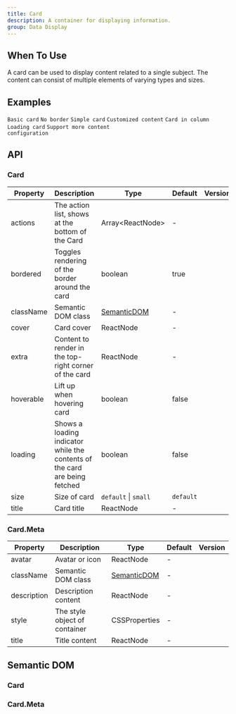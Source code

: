 ```yaml
---
title: Card
description: A container for displaying information.
group: Data Display
---
```


## When To Use

A card can be used to display content related to a single subject. The content can consist of multiple elements of varying types and sizes.

## Examples

<!-- prettier-ignore -->
<code src="./demo/basic.tsx">Basic card</code>
<code src="./demo/border-less.tsx" background="grey">No border</code>
<code src="./demo/simple.tsx">Simple card</code>
<code src="./demo/flexible-content.tsx">Customized content</code>
<code src="./demo/in-column.tsx" background="grey">Card in column</code>
<code src="./demo/loading.tsx">Loading card</code>
<code src="./demo/meta.tsx">Support more content configuration</code>

## API

### Card

| Property | Description | Type | Default | Version |
| --- | --- | --- | --- | --- |
| actions | The action list, shows at the bottom of the Card | Array&lt;ReactNode> | - |  |
| bordered | Toggles rendering of the border around the card | boolean | true |  |
| className | Semantic DOM class | [SemanticDOM](#card-1) | - |  |
| cover | Card cover | ReactNode | - |  |
| extra | Content to render in the top-right corner of the card | ReactNode | - |  |
| hoverable | Lift up when hovering card | boolean | false |  |
| loading | Shows a loading indicator while the contents of the card are being fetched | boolean | false |  |
| size | Size of card | `default` \| `small` | `default` |  |
| title | Card title | ReactNode | - |  |

### Card.Meta

| Property    | Description                   | Type                       | Default | Version |
| ----------- | ----------------------------- | -------------------------- | ------- | ------- |
| avatar      | Avatar or icon                | ReactNode                  | -       |         |
| className   | Semantic DOM class            | [SemanticDOM](#cardmeta-1) | -       |         |
| description | Description content           | ReactNode                  | -       |         |
| style       | The style object of container | CSSProperties              | -       |         |
| title       | Title content                 | ReactNode                  | -       |         |

## Semantic DOM

### Card

<code src="./demo/_semantic_basic.tsx" simplify></code>

### Card.Meta

<code src="./demo/_semantic_meta.tsx" simplify></code>
